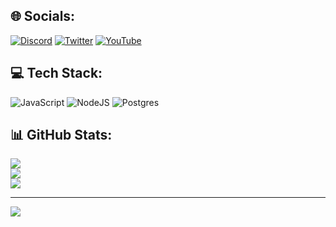 
## 🌐 Socials:
[![Discord](https://img.shields.io/badge/Discord-%237289DA.svg?style=for-the-badge&logo=discord&logoColor=white)](https://discord.gg/XGR8FcCeFc) [![Twitter](https://img.shields.io/badge/Twitter-%231DA1F2.svg?style=for-the-badge&logo=Twitter&logoColor=white)](https://twitter.com/tutinoko_kusaa) [![YouTube](https://img.shields.io/badge/YouTube-%23FF0000.svg?style=for-the-badge&logo=YouTube&logoColor=white)](https://www.youtube.com/@reto9900k) 

## 💻 Tech Stack:
![JavaScript](https://img.shields.io/badge/javascript-%23323330.svg?style=for-the-badge&logo=javascript&logoColor=%23F7DF1E) ![NodeJS](https://img.shields.io/badge/node.js-6DA55F?style=for-the-badge&logo=node.js&logoColor=white) ![Postgres](https://img.shields.io/badge/postgres-%23316192.svg?style=for-the-badge&logo=postgresql&logoColor=white)
## 📊 GitHub Stats:
![](https://github-readme-stats.vercel.app/api?username=tutinoko2048&theme=bear&hide_border=false&include_all_commits=false&count_private=true)<br/>
![](https://github-readme-streak-stats.herokuapp.com/?user=tutinoko2048&theme=bear&hide_border=false)<br/>
![](https://github-readme-stats.vercel.app/api/top-langs/?username=tutinoko2048&theme=bear&hide_border=false&include_all_commits=false&count_private=true&layout=compact)

---
[![](https://visitcount.itsvg.in/api?id=tutinoko2048&icon=2&color=8)](https://visitcount.itsvg.in)

<!-- Proudly created with GPRM ( https://gprm.itsvg.in ) -->
